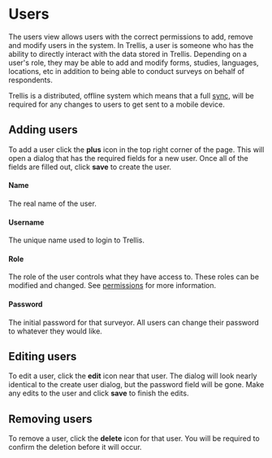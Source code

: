 # Users
The users view allows users with the correct permissions to add, remove and modify users in the system. In Trellis, a user is someone who has the ability to directly interact with the data stored in Trellis. Depending on a user's role, they may be able to add and modify forms, studies, languages, locations, etc in addition to being able to conduct surveys on behalf of respondents.

Trellis is a distributed, offline system which means that a full [sync](../Glossary#sync), will be required for any changes to users to get sent to a mobile device.

## Adding users
To add a user click the **plus** icon in the top right corner of the page. This will open a dialog that has the required fields for a new user. Once all of the fields are filled out, click **save** to create the user.

#### Name
The real name of the user.
#### Username
The unique name used to login to Trellis.
#### Role
The role of the user controls what they have access to. These roles can be modified and changed. See [permissions](../Permissions.md) for more information.
#### Password
The initial password for that surveyor. All users can change their password to whatever they would like.

## Editing users
To edit a user, click the **edit** icon near that user. The dialog will look nearly identical to the create user dialog, but the password field will be gone. Make any edits to the user and click **save** to finish the edits.

## Removing users
To remove a user, click the **delete** icon for that user. You will be required to confirm the deletion before it will occur.
